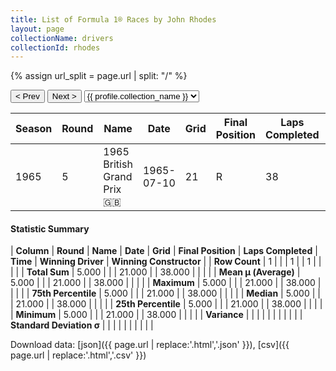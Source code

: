 ```yaml
---
title: List of Formula 1® Races by John Rhodes
layout: page
collectionName: drivers
collectionId: rhodes
---
```


{% assign url_split = page.url | split: "/" %}
<div id="collection-navigation">
<button onclick="selector.options[selector.selectedIndex-1].value && (window.location = selector.options[selector.selectedIndex-1].value);">&lt; Prev</button>
<button onclick="selector.options[selector.selectedIndex+1].value && (window.location = selector.options[selector.selectedIndex+1].value);">Next &gt;</button>
<select id="selector" onchange="this.options[this.selectedIndex].value && (window.location = this.options[this.selectedIndex].value);">
  {% for collectionId in site.data[page.collectionName].refs %}
    {% if collectionId == page.collectionId %}
      {% assign selected = "selected" %}
    {% else %}
      {% assign selected = "" %}
    {% endif %}
    {% assign profile = site.data[page.collectionName][collectionId].profile %}
    <option value="/f1/{{ page.collectionName }}/{{ collectionId }}/{{ url_split[4] }}" {{ selected }}>{{ profile.collection_name }}</option>
  {% endfor %}
</select>
</div>

| Season | Round | Name | Date | Grid | Final Position | Laps Completed | Time | Winning Driver | Winning Constructor |
|--|--|--|--|--|--|--|--|--|--|
| 1965 | 5 | 1965 British Grand Prix 🇬🇧 | 1965-07-10 | 21 | R | 38 |   | Jim Clark 🇬🇧 | Lotus-Climax 🇬🇧 |

#### Statistic Summary

| **Column** | **Round** | **Name** | **Date** | **Grid** | **Final Position** | **Laps Completed** | **Time** | **Winning Driver** | **Winning Constructor** |
| **Row Count** | 1 |  |  | 1 |  | 1 |  |  |  |
| **Total Sum** | 5.000 |  |  | 21.000 |  | 38.000 |  |  |  |
| **Mean μ (Average)** | 5.000 |  |  | 21.000 |  | 38.000 |  |  |  |
| **Maximum** | 5.000 |  |  | 21.000 |  | 38.000 |  |  |  |
| **75th Percentile** | 5.000 |  |  | 21.000 |  | 38.000 |  |  |  |
| **Median** | 5.000 |  |  | 21.000 |  | 38.000 |  |  |  |
| **25th Percentile** | 5.000 |  |  | 21.000 |  | 38.000 |  |  |  |
| **Minimum** | 5.000 |  |  | 21.000 |  | 38.000 |  |  |  |
| **Variance** |  |  |  |  |  |  |  |  |  |
| **Standard Deviation σ** |  |  |  |  |  |  |  |  |  |

Download data: [json]({{ page.url | replace:'.html','.json' }}), [csv]({{ page.url | replace:'.html','.csv' }})
